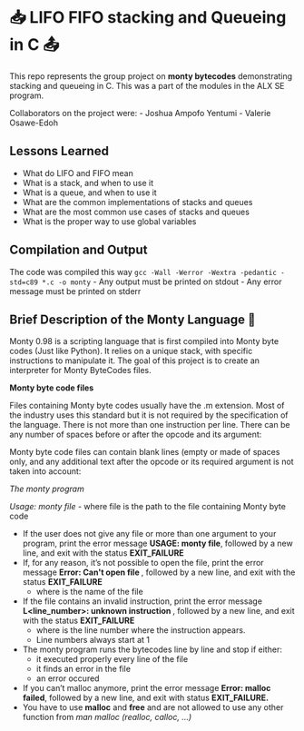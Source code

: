 # 📥 LIFO FIFO stacking and Queueing in C 📤

This repo represents the group project on **monty bytecodes** demonstrating stacking and queueing in C. This was a part of the modules in the ALX SE program.

Collaborators on the project were:
	- Joshua Ampofo Yentumi
	- Valerie Osawe-Edoh

## Lessons Learned
- What do LIFO and FIFO mean
- What is a stack, and when to use it
- What is a queue, and when to use it
- What are the common implementations of stacks and queues
- What are the most common use cases of stacks and queues
- What is the proper way to use global variables

## Compilation and Output

The code was compiled this way
`gcc -Wall -Werror -Wextra -pedantic -std=c89 *.c -o monty`
	- Any output must be printed on stdout
	- Any error message must be printed on stderr

## Brief Description of the Monty Language 🐍

Monty 0.98 is a scripting language that is first compiled into Monty byte codes (Just like Python). It relies on a unique stack, with specific instructions to manipulate it. The goal of this project is to create an interpreter for Monty ByteCodes files.

**Monty byte code files**

Files containing Monty byte codes usually have the .m extension. Most of the industry uses this standard but it is not required by the specification of the language. There is not more than one instruction per line. There can be any number of spaces before or after the opcode and its argument:

Monty byte code files can contain blank lines (empty or made of spaces only, and any additional text after the opcode or its required argument is not taken into account:

*The monty program*

*Usage: monty file*
	- where file is the path to the file containing Monty byte code
- If the user does not give any file or more than one argument to your program, print the error message **USAGE: monty file**, followed by a new line, and exit with the status **EXIT_FAILURE**
- If, for any reason, it’s not possible to open the file, print the error message **Error: Can't open file <file>**, followed by a new line, and exit with the status **EXIT_FAILURE**
	- where *<file>* is the name of the file
- If the file contains an invalid instruction, print the error message **L<line_number>: unknown instruction <opcode>**, followed by a new line, and exit with the status **EXIT_FAILURE**
	- where is the line number where the instruction appears.
	- Line numbers always start at 1
- The monty program runs the bytecodes line by line and stop if either:
	- it executed properly every line of the file
	- it finds an error in the file
	- an error occured
- If you can’t malloc anymore, print the error message **Error: malloc failed**, followed by a new line, and exit with status **EXIT_FAILURE.**
- You have to use **malloc** and **free** and are not allowed to use any other function from *man malloc* *(realloc, calloc, …)*
